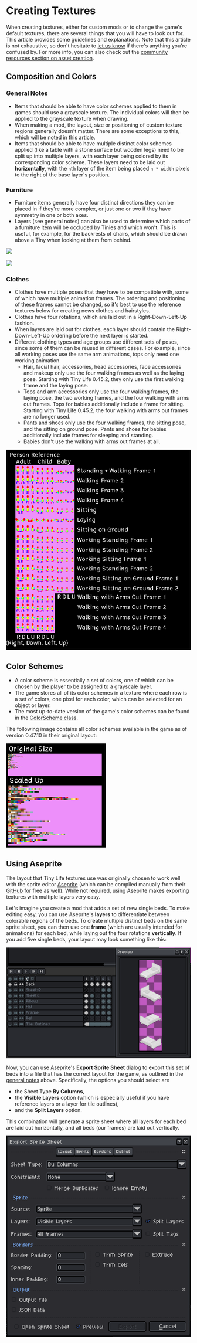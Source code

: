 ﻿# Creating Textures
When creating textures, either for custom mods or to change the game's default textures, there are several things that you will have to look out for. This article provides some guidelines and explanations. Note that this article is not exhaustive, so don't hesitate to [let us know](https://link.tinylifegame.com/discordweb) if there's anything you're confused by. For more info, you can also check out the [community resources section on asset creation](community_resources.md#asset-creation).

## Composition and Colors
### General Notes
- Items that should be able to have color schemes applied to them in games should use a grayscale texture. The individual colors will then be applied to the grayscale texture when drawing.
- When making a mod, the layout, size or positioning of custom texture regions generally doesn't matter. There are some exceptions to this, which will be noted in this article.
- Items that should be able to have multiple distinct color schemes applied (like a table with a stone surface but wooden legs) need to be split up into multiple layers, with each layer being colored by its corresponding color scheme. These layers need to be laid out **horizontally**, with the `n`th layer of the item being placed `n * width` pixels to the right of the base layer's position.

### Furniture
- Furniture items generally have four distinct directions they can be placed in if they're more complex, or just one or two if they have symmetry in one or both axes.
- Layers (see general notes) can also be used to determine which parts of a furniture item will be occluded by Tinies and which won't. This is useful, for example, for the backrests of chairs, which should be drawn above a Tiny when looking at them from behind.

![](../media/beds.png)

![](../media/counters.png)

### Clothes
- Clothes have multiple poses that they have to be compatible with, some of which have multiple animation frames. The ordering and positioning of these frames cannot be changed, so it's best to use the reference textures below for creating news clothes and hairstyles.
- Clothes have four rotations, which are laid out in a Right-Down-Left-Up fashion.
- When layers are laid out for clothes, each layer should contain the Right-Down-Left-Up ordering before the next layer is started.
- Different clothing types and age groups use different sets of poses, since some of them can be reused in different cases. For example, since all working poses use the same arm animations, tops only need one working animation.
  - Hair, facial hair, accessories, head accessories, face accessories and makeup only use the four walking frames as well as the laying pose. Starting with Tiny Life 0.45.2, they only use the first walking frame and the laying pose.
  - Tops and arm accessories only use the four walking frames, the laying pose, the two working frames, and the four walking with arms out frames. Tops for babies additionally include a frame for sitting. Starting with Tiny Life 0.45.2, the four walking with arms out frames are no longer used.
  - Pants and shoes only use the four walking frames, the sitting pose, and the sitting on ground pose. Pants and shoes for babies additionally include frames for sleeping and standing.
  - Babies don't use the walking with arms out frames at all.

![](../media/person.png)

## Color Schemes
- A color scheme is essentially a set of colors, one of which can be chosen by the player to be assigned to a grayscale layer.
- The game stores all of its color schemes in a texture where each row is a set of colors, one pixel for each color, which can be selected for an object or layer.
- The most up-to-date version of the game's color schemes can be found in the [ColorScheme class](xref:TinyLife.Utilities.ColorScheme).

The following image contains all color schemes available in the game as of version 0.47.10 in their original layout:

![](../media/color_schemes.png)

## Using Aseprite
The layout that Tiny Life textures use was originally chosen to work well with the sprite editor [Aseprite](https://www.aseprite.org/) (which can be compiled manually from their [GitHub](https://github.com/aseprite/aseprite/) for free as well). While not required, using Aseprite makes exporting textures with multiple layers very easy.

Let's imagine you create a mod that adds a set of new single beds. To make editing easy, you can use Aseprite's **layers** to differentiate between colorable regions of the beds. To create multiple distinct beds on the same sprite sheet, you can then use one **frame** (which are usually intended for animations) for each bed, while laying out the four rotations **vertically**. If you add five single beds, your layout may look something like this:

![](../media/aseprite_layers.png)

Now, you can use Aseprite's **Export Sprite Sheet** dialog to export this set of beds into a file that has the correct layout for the game, as outlined in the [general notes](#general-notes) above. Specifically, the options you should select are
- the Sheet Type **By Columns**,
- the **Visible Layers** option (which is especially useful if you have reference layers or a layer for tile outlines),
- and the **Split Layers** option.

This combination will generate a sprite sheet where all layers for each bed are laid out horizontally, and all beds (our frames) are laid out vertically. 

![](../media/aseprite_export.png)
